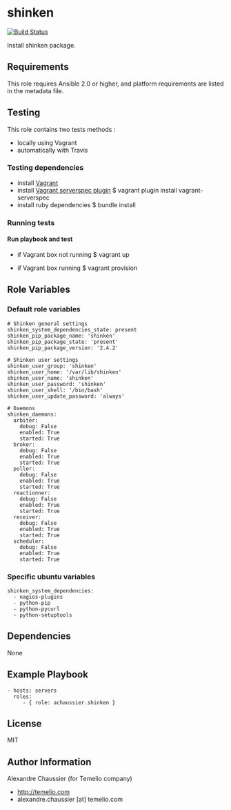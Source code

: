# shinken

[![Build Status](https://travis-ci.org/Temelio/ansible-role-shinken.svg?branch=master)](https://travis-ci.org/Temelio/ansible-role-shinken)

Install shinken package.

## Requirements

This role requires Ansible 2.0 or higher,
and platform requirements are listed in the metadata file.

## Testing

This role contains two tests methods :
- locally using Vagrant
- automatically with Travis

### Testing dependencies
- install [Vagrant](https://www.vagrantup.com)
- install [Vagrant serverspec plugin](https://github.com/jvoorhis/vagrant-serverspec)
    $ vagrant plugin install vagrant-serverspec
- install ruby dependencies
    $ bundle install

### Running tests

#### Run playbook and test

- if Vagrant box not running
    $ vagrant up

- if Vagrant box running
    $ vagrant provision

## Role Variables

### Default role variables

    # Shinken general settings
    shinken_system_dependencies_state: present
    shinken_pip_package_name: 'shinken'
    shinken_pip_package_state: 'present'
    shinken_pip_package_version: '2.4.2'

    # Shinken user settings
    shinken_user_group: 'shinken'
    shinken_user_home: '/var/lib/shinken'
    shinken_user_name: 'shinken'
    shinken_user_password: 'shinken'
    shinken_user_shell: '/bin/bash'
    shinken_user_update_password: 'always'

    # Daemons
    shinken_daemons:
      arbiter:
        debug: False
        enabled: True
        started: True
      broker:
        debug: False
        enabled: True
        started: True
      poller:
        debug: False
        enabled: True
        started: True
      reactionner:
        debug: False
        enabled: True
        started: True
      receiver:
        debug: False
        enabled: True
        started: True
      scheduler:
        debug: False
        enabled: True
        started: True

### Specific ubuntu variables

    shinken_system_dependencies:
      - nagios-plugins
      - python-pip
      - python-pycurl
      - python-setuptools

## Dependencies

None

## Example Playbook

    - hosts: servers
      roles:
         - { role: achaussier.shinken }

## License

MIT

## Author Information

Alexandre Chaussier (for Temelio company)
- http://temelio.com
- alexandre.chaussier [at] temelio.com

